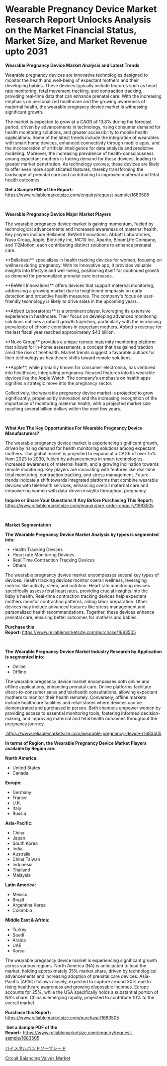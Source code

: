 <p><h1>Wearable Pregnancy Device Market Research Report Unlocks Analysis on the Market Financial Status, Market Size, and Market Revenue upto 2031</h1></p><p><strong>Wearable Pregnancy Device Market Analysis and Latest Trends</strong></p>
<p><p>Wearable pregnancy devices are innovative technologies designed to monitor the health and well-being of expectant mothers and their developing babies. These devices typically include features such as heart rate monitoring, fetal movement tracking, and contraction tracking, providing real-time data that can enhance prenatal care. With the increasing emphasis on personalized healthcare and the growing awareness of maternal health, the wearable pregnancy device market is witnessing significant growth.</p><p>The market is expected to grow at a CAGR of 13.8% during the forecast period, driven by advancements in technology, rising consumer demand for health monitoring solutions, and greater accessibility to mobile health applications. Some of the latest trends include the integration of wearables with smart home devices, enhanced connectivity through mobile apps, and the incorporation of artificial intelligence for data analysis and predictive modeling. Moreover, the increasing prevalence of health-consciousness among expectant mothers is fueling demand for these devices, leading to greater market penetration. As technology evolves, these devices are likely to offer even more sophisticated features, thereby transforming the landscape of prenatal care and contributing to improved maternal and fetal health outcomes.</p></p>
<p><strong>Get a Sample PDF of the Report:&nbsp;</strong> <a href="https://www.reliablemarketsize.com/enquiry/request-sample/1683505?utm_campaign=1840&utm_medium=2&utm_source=Github&utm_content=ia&utm_term=30122024&utm_id=wearable-pregnancy-device">https://www.reliablemarketsize.com/enquiry/request-sample/1683505</a></p>
<p>&nbsp;</p>
<p><strong>Wearable Pregnancy Device Major Market Players</strong></p>
<p><p>The wearable pregnancy device market is gaining momentum, fueled by technological advancements and increased awareness of maternal health. Key players include Bellabeat, BeWell Innovations, Abbott Laboratories, Nuvo Group, Apple, Biotricity Inc, MC10 Inc, Aparito, BloomLife Company, and 112Motion, each contributing distinct solutions to enhance prenatal care.</p><p>**Bellabeat** specializes in health tracking devices for women, focusing on wellness during pregnancy. With its innovative app, it provides valuable insights into lifestyle and well-being, positioning itself for continued growth as demand for personalized prenatal care increases.</p><p>**BeWell Innovations** offers devices that support maternal monitoring, addressing a growing market due to heightened emphasis on early detection and proactive health measures. The company's focus on user-friendly technology is likely to drive sales in the upcoming years.</p><p>**Abbott Laboratories** is a prominent player, leveraging its extensive experience in healthcare. Their focus on developing advanced monitoring solutions outlines a robust growth trajectory, particularly with the increasing prevalence of chronic conditions in expectant mothers. Abbott's revenue for the last fiscal year reached approximately $43 billion.</p><p>**Nuvo Group** provides a unique remote maternity monitoring platform that allows for in-home assessments, a concept that has gained traction amid the rise of telehealth. Market trends suggest a favorable outlook for their technology as healthcare shifts toward remote solutions.</p><p>**Apple**, while primarily known for consumer electronics, has ventured into healthcare, integrating pregnancy-focused features into its wearable devices like the Apple Watch. The company’s emphasis on health apps signifies a strategic move into the pregnancy sector.</p><p>Collectively, the wearable pregnancy device market is projected to grow significantly, propelled by innovation and the increasing recognition of the importance of monitoring maternal health, with a projected market size reaching several billion dollars within the next few years.</p></p>
<p>&nbsp;</p>
<p><strong>What Are The Key Opportunities For Wearable Pregnancy Device Manufacturers?</strong></p>
<p><p>The wearable pregnancy device market is experiencing significant growth, driven by rising demand for health monitoring solutions among expectant mothers. The global market is projected to expand at a CAGR of over 15% from 2023 to 2030, fueled by advancements in smart technologies, increased awareness of maternal health, and a growing inclination towards remote monitoring. Key players are innovating with features like real-time fetal monitoring, contraction tracking, and stress management. Future trends indicate a shift towards integrated platforms that combine wearable devices with telehealth services, enhancing overall maternal care and empowering women with data-driven insights throughout pregnancy.</p></p>
<p><strong>Inquire or Share Your Questions If Any Before Purchasing This Report:</strong> <a href="https://www.reliablemarketsize.com/enquiry/pre-order-enquiry/1683505?utm_campaign=1840&utm_medium=2&utm_source=Github&utm_content=ia&utm_term=30122024&utm_id=wearable-pregnancy-device">https://www.reliablemarketsize.com/enquiry/pre-order-enquiry/1683505</a></p>
<p>&nbsp;</p>
<p><strong>Market Segmentation</strong></p>
<p><strong>The Wearable Pregnancy Device Market Analysis by types is segmented into:</strong></p>
<p><ul><li>Health Tracking Devices</li><li>Heart rate Monitoring Devices</li><li>Real Time Contraction Tracking Devices</li><li>Others</li></ul></p>
<p><p>The wearable pregnancy device market encompasses several key types of devices. Health tracking devices monitor overall wellness, leveraging metrics like activity, sleep, and nutrition. Heart rate monitoring devices specifically assess fetal heart rates, providing crucial insights into the baby's health. Real-time contraction tracking devices help expectant mothers monitor contraction patterns, aiding labor preparation. Other devices may include advanced features like stress management and personalized health recommendations. Together, these devices enhance prenatal care, ensuring better outcomes for mothers and babies.</p></p>
<p><strong>Purchase this Report:&nbsp;</strong><a href="https://www.reliablemarketsize.com/purchase/1683505?utm_campaign=1840&utm_medium=2&utm_source=Github&utm_content=ia&utm_term=30122024&utm_id=wearable-pregnancy-device">https://www.reliablemarketsize.com/purchase/1683505</a></p>
<p>&nbsp;</p>
<p><strong>The Wearable Pregnancy Device Market Industry Research by Application is segmented into:</strong></p>
<p><ul><li>Online</li><li>Offline</li></ul></p>
<p><p>The wearable pregnancy device market encompasses both online and offline applications, enhancing prenatal care. Online platforms facilitate direct-to-consumer sales and telehealth consultations, allowing expectant mothers to monitor their health remotely. Conversely, offline markets include healthcare facilities and retail stores where devices can be demonstrated and purchased in person. Both channels empower women by providing access to essential monitoring tools, fostering informed decision-making, and improving maternal and fetal health outcomes throughout the pregnancy journey.</p></p>
<p><a href="https://www.reliablemarketsize.com/wearable-pregnancy-device-r1683505?utm_campaign=1840&utm_medium=2&utm_source=Github&utm_content=ia&utm_term=30122024&utm_id=wearable-pregnancy-device">&nbsp;https://www.reliablemarketsize.com/wearable-pregnancy-device-r1683505</a></p>
<p><strong>In terms of Region, the Wearable Pregnancy Device Market Players available by Region are:</strong></p>
<p>
    <p> <strong> North America: </strong>
        <ul>
            <li>United States</li>
            <li>Canada</li>
        </ul>
        </p> 
    <p> <strong> Europe: </strong>
        <ul>
            <li>Germany</li>
            <li>France</li>
            <li>U.K.</li>
            <li>Italy</li>
            <li>Russia</li>
        </ul>
        </p> 
    <p> <strong> Asia-Pacific: </strong>
        <ul>
            <li>China</li>
            <li>Japan</li>
            <li>South Korea</li>
            <li>India</li>
            <li>Australia</li>
            <li>China Taiwan</li>
            <li>Indonesia</li>
            <li>Thailand</li>
            <li>Malaysia</li>
        </ul>
        </p> 
    <p> <strong> Latin America: </strong>
        <ul>
            <li>Mexico</li>
            <li>Brazil</li>
            <li>Argentina Korea</li>
            <li>Colombia</li>
        </ul>
        </p> 
    <p> <strong> Middle East & Africa: </strong>
        <ul>
            <li>Turkey</li>
            <li>Saudi</li>
            <li>Arabia</li>
            <li>UAE</li>
            <li>Korea</li>
        </ul>
    </p>
    </p>
<p><p>The wearable pregnancy device market is experiencing significant growth across various regions. North America (NA) is anticipated to lead the market, holding approximately 35% market share, driven by technological advancements and increasing adoption of prenatal care devices. Asia-Pacific (APAC) follows closely, expected to capture around 30% due to rising healthcare awareness and growing disposable incomes. Europe accounts for 25%, while the USA specifically holds a substantial portion of NA's share. China is emerging rapidly, projected to contribute 10% to the overall market.</p></p>
<p><strong>Purchase this Report: </strong><a href="https://www.reliablemarketsize.com/purchase/1683505?utm_campaign=1840&utm_medium=2&utm_source=Github&utm_content=ia&utm_term=30122024&utm_id=wearable-pregnancy-device">https://www.reliablemarketsize.com/purchase/1683505</a></p>
<p>&nbsp;<strong>Get a Sample PDF of the Report:&nbsp;&nbsp;</strong><a href="https://www.reliablemarketsize.com/enquiry/request-sample/1683505?utm_campaign=1840&utm_medium=2&utm_source=Github&utm_content=ia&utm_term=30122024&utm_id=wearable-pregnancy-device">https://www.reliablemarketsize.com/enquiry/request-sample/1683505</a></p>
<p><strong></strong></p>
<p><p><a href="https://github.com/mohamedbakry57/Market-Research-Report-List-6/blob/main/436883829162.md?utm_campaign=1840&utm_medium=2&utm_source=Github&utm_content=ia&utm_term=30122024&utm_id=wearable-pregnancy-device">バイメタルバンドソーブレード</a></p><p><a href="https://github.com/vimar16th/Market-Research-Report-List-7/blob/main/circuit-balancing-valves-market.md?utm_campaign=1840&utm_medium=2&utm_source=Github&utm_content=ia&utm_term=30122024&utm_id=wearable-pregnancy-device">Circuit Balancing Valves Market</a></p></p>